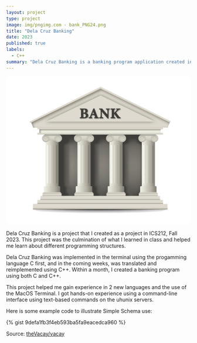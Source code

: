 ```yaml
---
layout: project
type: project
image: img/pngimg.com - bank_PNG24.png
title: "Dela Cruz Banking"
date: 2023
published: true
labels:
  - C++ 
summary: "Dela Cruz Banking is a banking program application created in ICS212"
---
```


<img class="img-fluid" src="../img/pngimg.com - bank_PNG24.png">

Dela Cruz Banking is a project that I created as a project in ICS212, Fall 2023. This project was the culmination of what I learned in class and helped me learn about different programming structures. 

Dela Cruz Banking was implemented in the terminal using the progamming language C first, and in the coming weeks, was translated and reimplemented using C++. Within a month, I created a banking program using both C and C++. 

This project helped me gain experience in 2 new languages and the use of the MacOS Terminal. I got hands-on experience using a command-line interface using text-based commands on the uhunix servers. 

Here is some example code to illustrate Simple Schema use:

{% gist 9defa1fb3f4eb593ba5fa9eacedca960 %}
 
Source: <a href="https://github.com/theVacay/vacay">theVacay/vacay</a>
